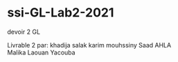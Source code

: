 # ssi-GL-Lab2-2021
devoir 2 GL

Livrable 2 par:
khadija salak
karim mouhssiny
Saad AHLA  
Malika Laouan Yacouba

